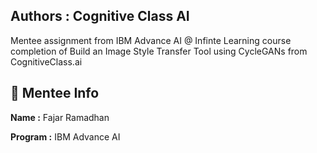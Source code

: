 ## Authors : Cognitive Class AI

Mentee assignment from IBM Advance AI @ Infinte Learning course completion of Build an Image Style Transfer Tool using CycleGANs from CognitiveClass.ai

## 🚀 Mentee Info

**Name :** Fajar Ramadhan

**Program :** IBM Advance AI
